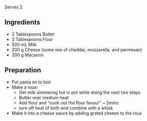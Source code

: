 Serves 2


## Ingredients
  - 2 Tablespoons Butter
  - 3 Tablespoons Flour
  - 500 mL Milk
  - 200 g Cheese (some mix of cheddar, mozzarella, and parmesan)
  - 200 g Macaroni


## Preparation
  - Put pasta on to boil
  - Make a roux:
    - Get milk simmering hot in pot while doing the next two steps
    - Butter over medium heat
    - Add flour and "cook out the flour favour" ~ 2mins
    - turn off heat of both and combine with a whisk
  - Make it into a cheese sauce by adding grated cheese to the roux
